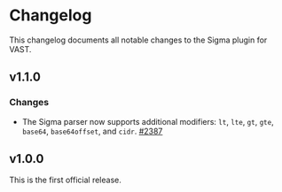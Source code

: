 # Changelog

This changelog documents all notable changes to the Sigma plugin for VAST.

## v1.1.0

### Changes

- The Sigma parser now supports additional modifiers: `lt`, `lte`, `gt`, `gte`,
  `base64`, `base64offset`, and `cidr`.
  [#2387](https://github.com/tenzir/vast/pull/2387)

## v1.0.0

This is the first official release.
